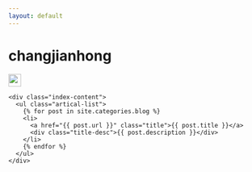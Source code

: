 ```yaml
---
layout: default
---
```


<body>
  <div class="index-wrapper">
    <div class="aside">
      <div class="info-card">
        <h1>changjianhong</h1>
        <a href="https://github.com/changjianhong" target="_blank"><img src="https://github.com/favicon.ico" alt="" width="25"/></a>
      </div>
      <div id="particles-js"></div>
    </div>

    <div class="index-content">
      <ul class="artical-list">
        {% for post in site.categories.blog %}
        <li>
          <a href="{{ post.url }}" class="title">{{ post.title }}</a>
          <div class="title-desc">{{ post.description }}</div>
        </li>
        {% endfor %}
      </ul>
    </div>
  </div>
</body>
